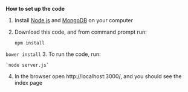 **How to set up the code**

1. Install [Node.js](https://nodejs.org/en/download/) and [MongoDB](https://www.mongodb.com/download-center?jmp=nav) on your computer
2. Download this code, and from command prompt run:

   `npm install`

  `bower install`
3. To run the code, run:

    `node server.js`
4. In the browser open http://localhost:3000/, and you should see the index page


